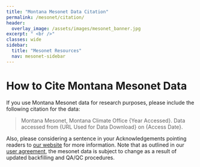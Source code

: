 ```yaml
---
title: "Montana Mesonet Data Citation"
permalink: /mesonet/citation/
header:
  overlay_image: /assets/images/mesonet_banner.jpg
excerpt: " <br />"
classes: wide
sidebar:
  title: "Mesonet Resources"
  nav: mesonet-sidebar
---
```


# How to Cite Montana Mesonet Data
If you use Montana Mesonet data for research purposes, please include the following citation for the data:
> Montana Mesonet, Montana Climate Office {Year Accessed}. Data accessed from {URL Used for Data Download} on {Access Date}.

Also, please considering a sentence in your Acknowledgements pointing readers to [our website](https://climate.umt.edu/) for more information. Note that as outlined in our [user agreement](/about/agreement), the mesonet data is subject to change as a result of updated backfilling and QA/QC procedures. 